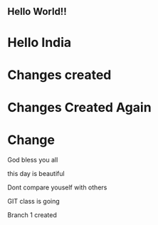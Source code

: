 ## Hello World!!
# Hello India 
# Changes created
# Changes Created Again
# Change


God bless you all

this day is beautiful


Dont compare youself with others

GIT class is going

Branch 1 created
